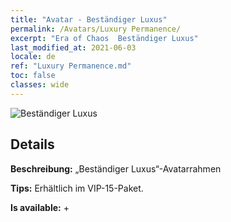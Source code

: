 ```yaml
---
title: "Avatar - Beständiger Luxus"
permalink: /Avatars/Luxury Permanence/
excerpt: "Era of Chaos  Beständiger Luxus"
last_modified_at: 2021-06-03
locale: de
ref: "Luxury Permanence.md"
toc: false
classes: wide
---
```

 ![Beständiger Luxus](/images/a/avatarFrame_80.png)

## Details

 **Beschreibung:** „Beständiger Luxus“-Avatarrahmen 

 **Tips:** Erhältlich im VIP-15-Paket. 

 **Is available:**  + 

